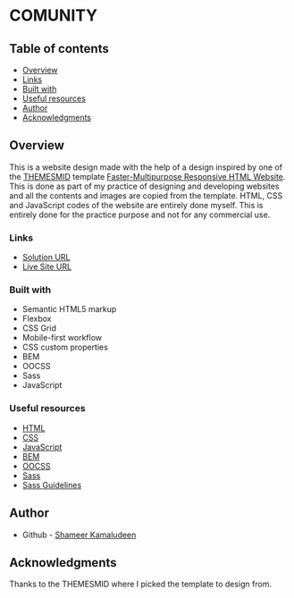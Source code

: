 # COMUNITY

## Table of contents

- [Overview](#overview)
- [Links](#links)
- [Built with](#built-with)
- [Useful resources](#useful-resources)
- [Author](#author)
- [Acknowledgments](#acknowledgments)

## Overview

This is a website design made with the help of a design inspired by one of the [THEMESMID](https://www.templatemonster.com/authors/themesmid/#author-about) template [Faster-Multipurpose Responsive HTML Website](https://www.templatemonster.com/website-templates/faster-multipurpose-responsive-html-website-template-176905.html). This is done as part of my practice of designing and developing websites and all the contents and images are copied from the template. HTML, CSS and JavaScript codes of the website are entirely done myself. This is entirely done for the practice purpose and not for any commercial use.

### Links

- [Solution URL](https://github.com/shameerkamaludeen/comunity)
- [Live Site URL](https://shameerkamaludeen.github.io/comunity/)

### Built with

- Semantic HTML5 markup
- Flexbox
- CSS Grid
- Mobile-first workflow
- CSS custom properties
- BEM
- OOCSS
- Sass
- JavaScript

### Useful resources

- [HTML](https://developer.mozilla.org/en-US/docs/Learn/HTML)
- [CSS](https://developer.mozilla.org/en-US/docs/Learn/CSS)
- [JavaScript](https://developer.mozilla.org/en-US/docs/Web/JavaScript)
- [BEM](https://en.bem.info/)
- [OOCSS](https://www.smashingmagazine.com/2011/12/an-introduction-to-object-oriented-css-oocss/)
- [Sass](https://sass-lang.com/documentation/)
- [Sass Guidelines](https://sass-guidelin.es/)

## Author

- Github - [Shameer Kamaludeen](https://github.com/shameerkamaludeen)

## Acknowledgments

Thanks to the THEMESMID where I picked the template to design from.